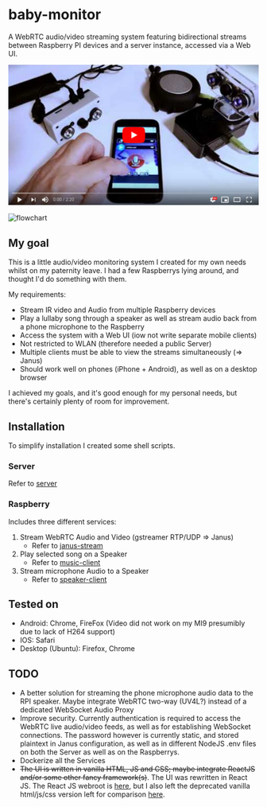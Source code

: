 # baby-monitor

A WebRTC audio/video streaming system featuring bidirectional streams between Raspberry PI devices and a server instance, accessed via a Web UI.

[![Demo video](youtube.png?raw=true)](https://www.youtube.com/watch?v=qYF7NukS90A)

![flowchart](https://raw.githubusercontent.com/leerikss/baby-monitor/master/flowchart.jpg)

## My goal
This is a little audio/video monitoring system I created for my own needs whilst on my paternity leave.
I had a few Raspberrys lying around, and thought I'd do something with them.

My requirements:
- Stream IR video and Audio from multiple Raspberry devices
- Play a lullaby song through a speaker as well as stream audio back from a phone microphone to the Raspberry
- Access the system with a Web UI (iow not write separate mobile clients)
- Not restricted to WLAN (therefore needed a public Server)
- Multiple clients must be able to view the streams simultaneously (=> Janus)
- Should work well on phones (iPhone + Android), as well as on a desktop browser

I achieved my goals, and it's good enough for my personal needs, but there's certainly plenty of room for improvement.

## Installation
To simplify installation I created some shell scripts.

### Server
Refer to [server](https://github.com/leerikss/baby-monitor/tree/master/server)

### Raspberry

Includes three different services:

1) Stream WebRTC Audio and Video (gstreamer RTP/UDP => Janus)
   - Refer to [janus-stream](https://github.com/leerikss/baby-monitor/tree/master/rpi/janus-stream)
2) Play selected song on a Speaker
   - Refer to [music-client](https://github.com/leerikss/baby-monitor/tree/master/rpi/music-client)
3) Stream microphone Audio to a Speaker
   - Refer to [speaker-client](https://github.com/leerikss/baby-monitor/tree/master/rpi/speaker-client)

## Tested on
- Android: Chrome, FireFox (Video did not work on my MI9 presumibly due to lack of H264 support)
- IOS: Safari
- Desktop (Ubuntu): Firefox, Chrome

## TODO
- A better solution for streaming the phone microphone audio data to the RPI speaker. Maybe integrate WebRTC two-way (UV4L?) instead of a dedicated WebSocket Audio Proxy
- Improve security. Currently authentication is required to access the WebRTC live audio/video feeds, as well as for establishing WebSocket connections. The password however is currently static, and stored plaintext in Janus configuration, as well as in different NodeJS .env files on both the Server as well as on the Raspberrys.
- Dockerize all the Services
- ~~The UI is written in vanilla HTML, JS and CSS; maybe integrate ReactJS and/or some other fancy framework(s)~~. The UI was rewritten in React JS. The React JS webroot is [here](https://github.com/leerikss/baby-monitor/tree/master/server/webroot-react), but I also left the deprecated vanilla html/js/css version left for comparison [here](https://github.com/leerikss/baby-monitor/tree/master/server/webroot).
